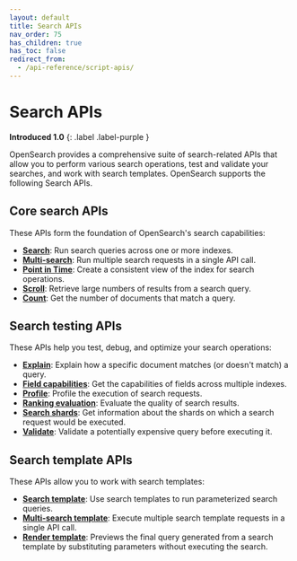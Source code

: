 ```yaml
---
layout: default
title: Search APIs
nav_order: 75
has_children: true
has_toc: false
redirect_from:
  - /api-reference/script-apis/
---
```


# Search APIs
**Introduced 1.0**
{: .label .label-purple }

OpenSearch provides a comprehensive suite of search-related APIs that allow you to perform various search operations, test and validate your searches, and work with search templates. OpenSearch supports the following Search APIs.

## Core search APIs

These APIs form the foundation of OpenSearch's search capabilities:

- **[Search]({{site.url}}{{site.baseurl}}/api-reference/search-apis/search/)**: Run search queries across one or more indexes.
- **[Multi-search]({{site.url}}{{site.baseurl}}/api-reference/search-apis/multi-search/)**: Run multiple search requests in a single API call.
- **[Point in Time]({{site.url}}{{site.baseurl}}/api-reference/search-apis/point-in-time-api/)**: Create a consistent view of the index for search operations.
- **[Scroll]({{site.url}}{{site.baseurl}}/api-reference/search-apis/scroll/)**: Retrieve large numbers of results from a search query.
- **[Count]({{site.url}}{{site.baseurl}}/api-reference/search-apis/count/)**: Get the number of documents that match a query.

## Search testing APIs

These APIs help you test, debug, and optimize your search operations:

- **[Explain]({{site.url}}{{site.baseurl}}/api-reference/search-apis/explain/)**: Explain how a specific document matches (or doesn't match) a query.
- **[Field capabilities]({{site.url}}{{site.baseurl}}/api-reference/search-apis/field-caps/)**: Get the capabilities of fields across multiple indexes.
- **[Profile]({{site.url}}{{site.baseurl}}/api-reference/search-apis/profile/)**: Profile the execution of search requests.
- **[Ranking evaluation]({{site.url}}{{site.baseurl}}/api-reference/search-apis/rank-eval/)**: Evaluate the quality of search results.
- **[Search shards]({{site.url}}{{site.baseurl}}/api-reference/search-apis/search-shards/)**: Get information about the shards on which a search request would be executed.
- **[Validate]({{site.url}}{{site.baseurl}}/api-reference/search-apis/validate/)**: Validate a potentially expensive query before executing it.

## Search template APIs

These APIs allow you to work with search templates:

- **[Search template]({{site.url}}{{site.baseurl}}/api-reference/search-apis/search-template/)**: Use search templates to run parameterized search queries.
- **[Multi-search template]({{site.url}}{{site.baseurl}}/api-reference/search-apis/search-template/msearch-template/)**: Execute multiple search template requests in a single API call.
- **[Render template]({{site.url}}{{site.baseurl}}/api-reference/search-apis/search-template/render-template/)**: Previews the final query generated from a search template by substituting parameters without executing the search.
